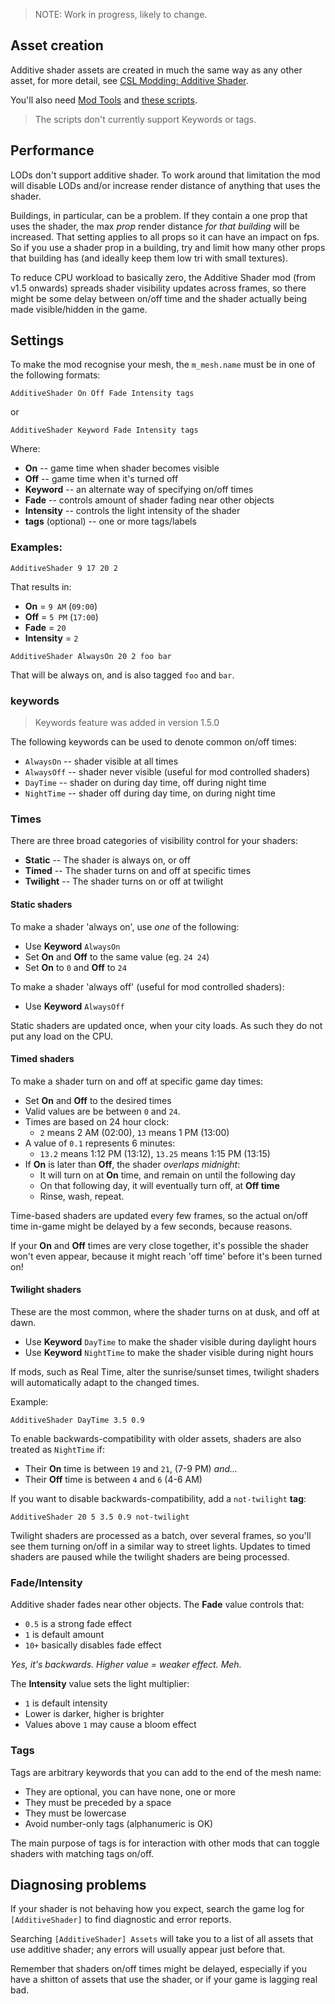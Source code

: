 > NOTE: Work in progress, likely to change.

## Asset creation

Additive shader assets are created in much the same way as any other asset, for
more detail, see [CSL Modding: Additive Shader](https://cslmodding.info/mod/additive-shader/).

You'll also need [Mod Tools](https://steamcommunity.com/sharedfiles/filedetails/?id=450877484)
and [these scripts](https://gist.github.com/ronyx69/97a8efae47d6828f01d7d0ab8189fd73).

> The scripts don't currently support Keywords or tags.

## Performance

LODs don't support additive shader. To work around that limitation the mod will
disable LODs and/or increase render distance of anything that uses the shader.

Buildings, in particular, can be a problem. If they contain a one prop that
uses the shader, the max _prop_ render distance _for that building_ will be
increased. That setting applies to all props so it can have an impact on fps.
So if you use a shader prop in a building, try and limit how many other props
that building has (and ideally keep them low tri with small textures).

To reduce CPU workload to basically zero, the Additive Shader mod (from v1.5
onwards) spreads shader visibility updates across frames, so there might be some
delay between on/off time and the shader actually being made visible/hidden in
the game.

## Settings

To make the mod recognise your mesh, the `m_mesh.name` must be in one of the
following formats:

```
AdditiveShader On Off Fade Intensity tags
```

or

```
AdditiveShader Keyword Fade Intensity tags
```

Where:

* **On** -- game time when shader becomes visible
* **Off** -- game time when it's turned off
* **Keyword** -- an alternate way of specifying on/off times
* **Fade** -- controls amount of shader fading near other objects
* **Intensity** -- controls the light intensity of the shader
* **tags** (optional) -- one or more tags/labels

### Examples:

```
AdditiveShader 9 17 20 2
```

That results in:

* **On** = `9 AM` (`09:00`)
* **Off** = `5 PM` (`17:00`)
* **Fade** = `20`
* **Intensity** = `2`

```
AdditiveShader AlwaysOn 20 2 foo bar
```

That will be always on, and is also tagged `foo` and `bar`.

### keywords

> Keywords feature was added in version 1.5.0

The following keywords can be used to denote common on/off times:

* `AlwaysOn` -- shader visible at all times
* `AlwaysOff` -- shader never visible (useful for mod controlled shaders)
* `DayTime` -- shader on during day time, off during night time
* `NightTime` -- shader off during day time, on during night time

### Times

There are three broad categories of visibility control for your shaders:

* **Static** -- The shader is always on, or off
* **Timed** -- The shader turns on and off at specific times
* **Twilight** -- The shader turns on or off at twilight

#### Static shaders

To make a shader 'always on', use _one_ of the following:

* Use **Keyword** `AlwaysOn`
* Set **On** and **Off** to the same value (eg. `24 24`)
* Set **On** to `0` and **Off** to `24`

To make a shader 'always off' (useful for mod controlled shaders):

* Use **Keyword** `AlwaysOff`

Static shaders are updated once, when your city loads. As such they do not put
any load on the CPU.

#### Timed shaders

To make a shader turn on and off at specific game day times:

* Set **On** and **Off** to the desired times
* Valid values are be between `0` and `24`.
* Times are based on 24 hour clock:
    * `2` means 2 AM (02:00), `13` means 1 PM (13:00)
* A value of `0.1` represents 6 minutes:
    * `13.2` means 1:12 PM (13:12), `13.25` means 1:15 PM (13:15)
* If **On** is later than **Off**, the shader _overlaps midnight_:
   * It will turn on at **On** time, and remain on until the following day
   * On that following day, it will eventually turn off, at **Off time**
   * Rinse, wash, repeat.

Time-based shaders are updated every few frames, so the actual on/off time
in-game might be delayed by a few seconds, because reasons.

If your **On** and **Off** times are very close together, it's possible the
shader won't even appear, because it might reach 'off time' before it's been
turned on!

#### Twilight shaders

These are the most common, where the shader turns on at dusk, and off at dawn.

* Use **Keyword** `DayTime` to make the shader visible during daylight hours
* Use **Keyword** `NightTime` to make the shader visible during night hours

If mods, such as Real Time, alter the sunrise/sunset times, twilight shaders
will automatically adapt to the changed times.

Example:

```
AdditiveShader DayTime 3.5 0.9
```

To enable backwards-compatibility with older assets, shaders are also treated
as `NightTime` if:

* Their **On** time is between `19` and `21`, (7-9 PM) _and..._
* Their **Off** time is between `4` and `6` (4-6 AM)

If you want to disable backwards-compatibility, add a `not-twilight` **tag**:

```
AdditiveShader 20 5 3.5 0.9 not-twilight
```

Twilight shaders are processed as a batch, over several frames, so you'll see
them turning on/off in a similar way to street lights. Updates to timed shaders
are paused while the twilight shaders are being processed.

### Fade/Intensity

Additive shader fades near other objects. The **Fade** value controls that:

* `0.5` is a strong fade effect
* `1` is default amount
* `10+` basically disables fade effect

_Yes, it's backwards. Higher value = weaker effect. Meh._

The **Intensity** value sets the light multiplier:

* `1` is default intensity
* Lower is darker, higher is brighter
* Values above `1` may cause a bloom effect

### Tags

Tags are arbitrary keywords that you can add to the end of the mesh name:

* They are optional, you can have none, one or more
* They must be preceded by a space
* They must be lowercase
* Avoid number-only tags (alphanumeric is OK)

The main purpose of tags is for interaction with other mods that can toggle
shaders with matching tags on/off.

## Diagnosing problems

If your shader is not behaving how you expect, search the game log for
`[AdditiveShader]` to find diagnostic and error reports.

Searching `[AdditiveShader] Assets` will take you to a list of all assets
that use additive shader; any errors will usually appear just before that.

Remember that shaders on/off times might be delayed, especially if you have a
shitton of assets that use the shader, or if your game is lagging real bad.
